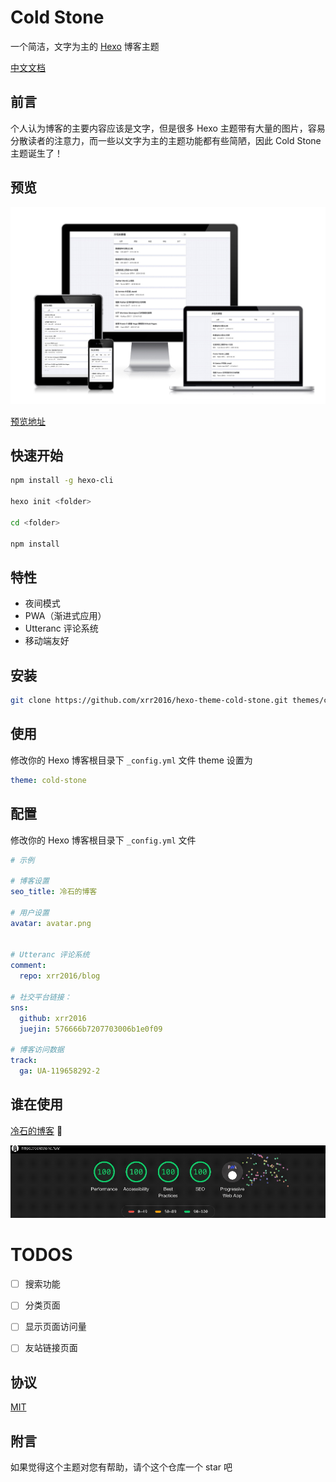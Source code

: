 # Cold Stone

一个简洁，文字为主的 [Hexo](https://hexo.io) 博客主题

[中文文档](README-zh.md)

## 前言

个人认为博客的主要内容应该是文字，但是很多 Hexo 主题带有大量的图片，容易分散读者的注意力，而一些以文字为主的主题功能都有些简陋，因此 Cold Stone 主题诞生了！

## 预览

![responsive](images/response.png)

[预览地址](https://coldstone.funv)

## 快速开始

```sh
npm install -g hexo-cli

hexo init <folder>

cd <folder>

npm install
```

## 特性

- 夜间模式
- PWA（渐进式应用）
- Utteranc 评论系统
- 移动端友好

## 安装

```sh
git clone https://github.com/xrr2016/hexo-theme-cold-stone.git themes/cold-stone
```

## 使用

修改你的 Hexo 博客根目录下 `_config.yml` 文件 theme 设置为

```yml
theme: cold-stone
```

## 配置

修改你的 Hexo 博客根目录下 `_config.yml` 文件

```yml
# 示例

# 博客设置
seo_title: 冷石的博客

# 用户设置
avatar: avatar.png


# Utteranc 评论系统
comment:
  repo: xrr2016/blog

# 社交平台链接：
sns:
  github: xrr2016
  juejin: 576666b7207703006b1e0f09

# 博客访问数据
track:
  ga: UA-119658292-2
```

## 谁在使用

[冷石的博客](https://coldstone.fun) 💯

![audits](images/audits.gif)

# TODOS

- [ ] 搜索功能

- [ ] 分类页面

- [ ] 显示页面访问量

- [ ] 友站链接页面

## 协议

[MIT](LICENSE)

## 附言

如果觉得这个主题对您有帮助，请个这个仓库一个 star 吧
